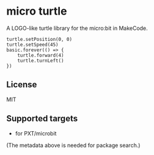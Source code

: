 # micro turtle

A LOGO-like turtle library for the micro:bit in MakeCode.

```blocks
turtle.setPosition(0, 0)
turtle.setSpeed(45)
basic.forever(() => {
    turtle.forward(4)
    turtle.turnLeft()
})
```

## License

MIT

## Supported targets

* for PXT/microbit

(The metadata above is needed for package search.)
